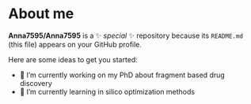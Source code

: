 # About me

**Anna7595/Anna7595** is a ✨ _special_ ✨ repository because its `README.md` (this file) appears on your GitHub profile.

Here are some ideas to get you started:

- 🔭 I’m currently working on my PhD about fragment based drug discovery
- 🌱 I’m currently learning in silico optimization methods


